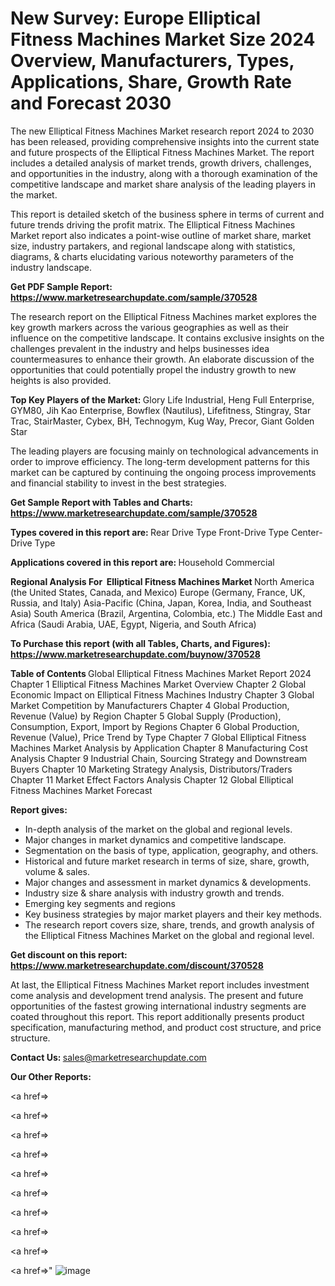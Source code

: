 # New Survey: Europe Elliptical Fitness Machines Market Size 2024 Overview, Manufacturers, Types, Applications, Share, Growth Rate and Forecast 2030

The new Elliptical Fitness Machines Market research report 2024 to 2030 has been released, providing comprehensive insights into the current state and future prospects of the Elliptical Fitness Machines Market. The report includes a detailed analysis of market trends, growth drivers, challenges, and opportunities in the industry, along with a thorough examination of the competitive landscape and market share analysis of the leading players in the market.

This report is detailed sketch of the business sphere in terms of current and future trends driving the profit matrix. The Elliptical Fitness Machines Market report also indicates a point-wise outline of market share, market size, industry partakers, and regional landscape along with statistics, diagrams, &amp; charts elucidating various noteworthy parameters of the industry landscape.

<strong><b>Get PDF Sample Report: <a href=https://www.marketresearchupdate.com/sample/370528>https://www.marketresearchupdate.com/sample/370528</a></b></strong>

The research report on the Elliptical Fitness Machines market explores the key growth markers across the various geographies as well as their influence on the competitive landscape. It contains exclusive insights on the challenges prevalent in the industry and helps businesses idea countermeasures to enhance their growth. An elaborate discussion of the opportunities that could potentially propel the industry growth to new heights is also provided.

<strong><b>Top Key Players of the Market:
</b></strong>Glory Life Industrial, Heng Full Enterprise, GYM80, Jih Kao Enterprise, Bowflex (Nautilus), Lifefitness, Stingray, Star Trac, StairMaster, Cybex, BH, Technogym, Kug Way, Precor, Giant Golden Star<strong><b>
</b></strong>

The leading players are focusing mainly on technological advancements in order to improve efficiency. The long-term development patterns for this market can be captured by continuing the ongoing process improvements and financial stability to invest in the best strategies.

<strong><b>Get Sample Report with Tables and Charts: <a href=https://www.marketresearchupdate.com/sample/370528>https://www.marketresearchupdate.com/sample/370528</a></b></strong>

<strong><b>Types covered in this report are:
</b></strong>Rear Drive Type
Front-Drive Type
Center-Drive Type<strong><b>
</b></strong>

<strong><b>Applications covered in this report are:
</b></strong>Household
Commercial<strong><b>
</b></strong>

<strong><b>Regional Analysis For  Elliptical Fitness Machines Market</b></strong><strong><b>
</b></strong>North America (the United States, Canada, and Mexico)
Europe (Germany, France, UK, Russia, and Italy)
Asia-Pacific (China, Japan, Korea, India, and Southeast Asia)
South America (Brazil, Argentina, Colombia, etc.)
The Middle East and Africa (Saudi Arabia, UAE, Egypt, Nigeria, and South Africa)

<strong><b>To Purchase this report (with all Tables, Charts, and Figures): <a href=https://www.marketresearchupdate.com/buynow/370528>https://www.marketresearchupdate.com/buynow/370528</a></b></strong>

<strong><b>Table of Contents</b></strong><strong><b>
</b></strong>Global Elliptical Fitness Machines Market Report 2024
Chapter 1 Elliptical Fitness Machines Market Overview
Chapter 2 Global Economic Impact on Elliptical Fitness Machines Industry
Chapter 3 Global Market Competition by Manufacturers
Chapter 4 Global Production, Revenue (Value) by Region
Chapter 5 Global Supply (Production), Consumption, Export, Import by Regions
Chapter 6 Global Production, Revenue (Value), Price Trend by Type
Chapter 7 Global Elliptical Fitness Machines Market Analysis by Application
Chapter 8 Manufacturing Cost Analysis
Chapter 9 Industrial Chain, Sourcing Strategy and Downstream Buyers
Chapter 10 Marketing Strategy Analysis, Distributors/Traders
Chapter 11 Market Effect Factors Analysis
Chapter 12 Global Elliptical Fitness Machines Market Forecast

<strong><b>Report gives:</b></strong>

- In-depth analysis of the market on the global and regional levels.
- Major changes in market dynamics and competitive landscape.
- Segmentation on the basis of type, application, geography, and others.
- Historical and future market research in terms of size, share, growth, volume &amp; sales.
- Major changes and assessment in market dynamics &amp; developments.
- Industry size &amp; share analysis with industry growth and trends.
- Emerging key segments and regions
- Key business strategies by major market players and their key methods.
- The research report covers size, share, trends, and growth analysis of the Elliptical Fitness Machines Market on the global and regional level.

<strong><b>Get discount on this report: <a href=https://www.marketresearchupdate.com/discount/370528>https://www.marketresearchupdate.com/discount/370528</a></b></strong>

At last, the Elliptical Fitness Machines Market report includes investment come analysis and development trend analysis. The present and future opportunities of the fastest growing international industry segments are coated throughout this report. This report additionally presents product specification, manufacturing method, and product cost structure, and price structure.

<strong><b>Contact Us:
</b></strong>sales@marketresearchupdate.com

<strong>Our Other Reports:</strong>

<a href=></a>

<a href=></a>

<a href=></a>

<a href=></a>

<a href=></a>

<a href=></a>

<a href=></a>

<a href=></a>

<a href=></a>

<a href=></a>"
![image](https://github.com/Gayatrikarjule/Market-Analysis-360/assets/97346546/85286ecd-984d-4375-b1b4-53bf3ae59c3c)
